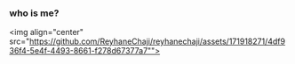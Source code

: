 ### who is me?


<img align="center" src="https://github.com/ReyhaneChaji/reyhanechaji/assets/171918271/4df936f4-5e4f-4493-8661-f278d67377a7"">






